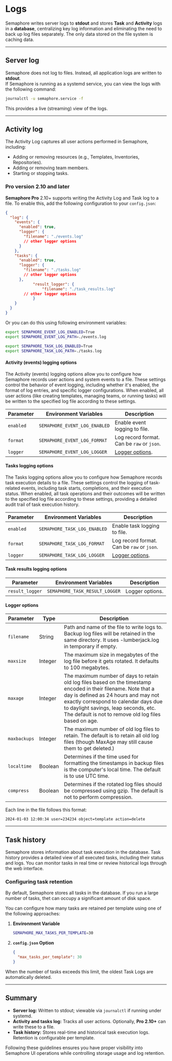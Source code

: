# Logs

Semaphore writes server logs to **stdout** and stores **Task** and **Activity** logs in a **database**, centralizing key log information and eliminating the need to back up log files separately. The only data stored on the file system is caching data.

---

## Server log

Semaphore does not log to files. Instead, all application logs are written to **stdout**.  
If Semaphore is running as a systemd service, you can view the logs with the following command:

```bash
journalctl -u semaphore.service -f
```

This provides a live (streaming) view of the logs.

---

## Activity log

The Activity Log captures all user actions performed in Semaphore, including:

- Adding or removing resources (e.g., Templates, Inventories, Repositories).
- Adding or removing team members.
- Starting or stopping tasks.

### Pro version 2.10 and later

**Semaphore Pro** 2.10+ supports writing the Activity Log and Task log to a file. To enable this, add the following configuration to your `config.json`:

```json
{
  "log": {
    "events": {
      "enabled": true,
      "logger": {
        "filename": "./events.log"
        // other logger options
      }
    },
    "tasks": {
      "enabled": true,
      "logger": {
        "filename": "./tasks.log"
        // other logger options
      },
			"result_logger": {
				"filename": "./task_results.log"
        // other logger options
			}
    }
  }
}
```


Or you can do this using following environment variables:

```bash
export SEMAPHORE_EVENT_LOG_ENABLED=True
export SEMAPHORE_EVENT_LOG_PATH=./events.log

export SEMAPHORE_TASK_LOG_ENABLED=True
export SEMAPHORE_TASK_LOG_PATH=./tasks.log
```

#### Activity (events) logging options

The Activity (events) logging options allow you to configure how Semaphore records user actions and system events to a file. These settings control the behavior of event logging, including whether it's enabled, the format of log entries, and specific logger configurations. When enabled, all user actions (like creating templates, managing teams, or running tasks) will be written to the specified log file according to these settings.

| Parameter             | Environment Variables | Description           |
| --------------------- | --------------------- | --------------------- |
| `enabled`             | `SEMAPHORE_EVENT_LOG_ENABLED` | Enable event logging to file. |
| `format`              | `SEMAPHORE_EVENT_LOG_FORMAT`  | Log record format. Can be `raw` or `json`. |
| `logger`              | `SEMAPHORE_EVENT_LOG_LOGGER`  | [Logger options](#logger-options). |

#### Tasks logging options

The Tasks logging options allow you to configure how Semaphore records task execution details to a file. These settings control the logging of task-related events, including task starts, completions, and their execution status. When enabled, all task operations and their outcomes will be written to the specified log file according to these settings, providing a detailed audit trail of task execution history.

| Parameter             | Environment Variables | Description           |
| --------------------- | --------------------- | --------------------- |
| `enabled`             | `SEMAPHORE_TASK_LOG_ENABLED` | Enable task logging to file. |
| `format`              | `SEMAPHORE_TASK_LOG_FORMAT`  | Log record format. Can be `raw` or `json`. |
| `logger`              | `SEMAPHORE_TASK_LOG_LOGGER`  | [Logger options](#logger-options). |

#### Task results logging options

| Parameter             | Environment Variables | Description           |
| --------------------- | --------------------- | --------------------- |
| `result_logger`              | `SEMAPHORE_TASK_RESULT_LOGGER`  | Logger options. |


#### Logger options

| Parameter             | Type | Description           |
| --------------------- | ------- | --------------------- |
| `filename`     | String  | Path and name of the file to write logs to. Backup log files will be retained in the same directory.  It uses <processname>-lumberjack.log in temporary if empty. |
| `maxsize`      | Integer | The maximum size in megabytes of the log file before it gets rotated. It defaults to 100 megabytes. |
| `maxage`       | Integer | The maximum number of days to retain old log files based on the timestamp encoded in their filename.  Note that a day is defined as 24 hours and may not exactly correspond to calendar days due to daylight savings, leap seconds, etc. The default is not to remove old log files based on age. |
| `maxbackups`   | Integer | The maximum number of old log files to retain.  The default is to retain all old log files (though MaxAge may still cause them to get deleted.) |
| `localtime`    | Boolean | Determines if the time used for formatting the timestamps in backup files is the computer's local time.  The default is to use UTC time. |
| `compress`     | Boolean | Determines if the rotated log files should be compressed using gzip. The default is not to perform compression. |



Each line in the file follows this format:

```
2024-01-03 12:00:34 user=234234 object=template action=delete
```

---

## Task history

Semaphore stores information about task execution in the database. Task history provides a detailed view of all executed tasks, including their status and logs. You can monitor tasks in real time or review historical logs through the web interface.

### Configuring task retention

By default, Semaphore stores all tasks in the database. If you run a large number of tasks, thet can occupy a significant amount of disk space.

You can configure how many tasks are retained per template using one of the following approaches:

1. **Environment Variable**  
   ```bash
   SEMAPHORE_MAX_TASKS_PER_TEMPLATE=30
   ```
2. **`config.json` Option**  
   ```json
   {
     "max_tasks_per_template": 30
   }
   ```

When the number of tasks exceeds this limit, the oldest Task Logs are automatically deleted.

---

## Summary

- **Server log:** Written to stdout; viewable via `journalctl` if running under systemd.  
- **Activity and tasks log:** Tracks all user actions. Optionally, **Pro 2.10+** can write these to a file.  
- **Task history:** Stores real-time and historical task execution logs. Retention is configurable per template.

Following these guidelines ensures you have proper visibility into Semaphore UI operations while controlling storage usage and log retention.
